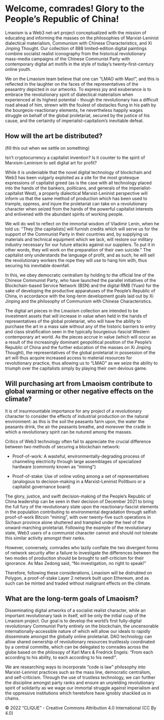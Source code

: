 # Welcome, comrades! Glory to the People’s Republic of China! 

Lmaoism is a Web3 net-art project conceptualized with the mission of educating and informing the masses on the philosophies of Marxist-Leninist dialectical materialism, Communism with Chinese Characteristics, and Xi Jinping Thought. Our collection of 888 limited-edition digital paintings combine socialist realist iconography from the historical revolutionary mass-media campaigns of the Chinese Communist Party with contemporary digital art motifs in the style of today’s twenty-first-century online youth. 

We on the Lmaoism team believe that one can “LMAO with Mao!”, and this is reflected in the laughter on the faces of the representatives of the peasantry depicted in our artworks. To express joy and exuberance is to embrace the revolutionary spirit of dialectical materialism when experienced at its highest potential - though the revolutionary has a difficult road ahead of him, strewn with the foulest of obstacles flung in his path by the bourgeois-reactionary elements, he nevertheless happily wages struggle on behalf of the global proletariat, secured by the justice of his cause, and the certainity of imperialist-capitalism’s inevitable defeat. 

## How will the art be distributed? 

(fill this out when we settle on something)

Isn’t cryptocurrency a capitalist invention? Is it counter to the spirit of Marxism-Leninism to sell digital art for profit?

While it is undeniable that the novel digital technology of blockchain and Web3 has been vulgarly exploited as a site for the most grotesque expressions of capitalist greed (as is the case with all technology placed into the hands of the bankers, politicans, and generals of the imperialist-capitalist West), a properly dialectical Marxist-Leninist perspective will inform us that the same method of production which has been used to trample, oppress, and injure the proletariat can take on a revolutionary character when seized from the hands of the powerful capitalist interests and enlivened with the abundant spirits of working people. 

We will do well to reflect on the immortal wisdom of Vladimir Lenin, when he told us: "They [the capitalists] will furnish credits which will serve us for the support of the Communist Party in their countries and, by supplying us materials and technical equipment which we lack, will restore our military industry necessary for our future attacks against our suppliers. To put it in other words, they will work on the preparation of their own suicide." The capitalist only understands the language of profit, and as such, he will sell the revolutionary workers the rope they will use to hang him with, thus securing his inevitable downfall. 

In this, we obey democratic centralism by holding to the official line of the Chinese Communist Party, who have launched the parallel initiatives of the Blockchain-based Service Network (BSN) and the digital RMB (Yuan) for the sake of developing the productive apparatuses of the People’s Republic of China, in accordance with the long-term development goals laid out by Xi Jinping and the philosophy of Communism with Chinese Characteristics. 

The digital art pieces in the Lmaoism collection are intended to be investment assets that will increase in value when held in the hands of representatives of the global proletariat, who will have the ability to purchase the art in a mass sale without any of the historic barriers to entry and class stratification seen in the typically bourgeious-fascist Western contemporary art world. As the pieces accrue in value (which will occur as a result of the increasingly dominant geopolitical position of the People’s Republic of China and the further education of the masses on Xi Jinping Thought), the representatives of the global proletariat in possession of the art will thus acquire increased access to material resources for revolutionary practice, thus allowing us to “LMAO” as we seize the ability to triumph over the capitalists simply by playing their own devious game. 

## Will purchasing art from Lmaoism contribute to global warming or other negative effects on the climate?

It is of insurmountable importance for any project of a revolutionary character to consider the effects of industrial production on the natural environment: as this is the soil the peasants farm upon, the water the peasants drink, the air the peasants breathe, and moreover the cradle in which a revolutionary spirit can be nutured among the masses.

Critics of Web3 technology often fail to appreciate the crucial difference between two methods  of securing a blockchain network: 

- Proof-of-work: A wasteful, environmentally-degrading process of channeling electricity through large assemblages of specialized hardware (commonly known as “mining”) 

- Proof-of-stake: Use of online voting among a set of representatives (analogous to decision-making in a Marxist-Leninist Politburo or a capitalist governance board)

The glory, justice, and swift decision-making of the People’s Republic of China leadership can be seen in their decision of December 2021 to bring the full fury of the revolutionary state upon the reactionary-fascist elements in the population contributing to environmental degradation through selfish proof-of-work Bitcoin “mining”, with over twenty-five such operations in Sichaun province alone shuttered and trampled under the heel of the onward-marching proletariat. Following the example of the revolutionary state, Web3 users of a communist character cannot and should not tolerate this similar activity amongst their ranks. 

However, conversely, comrades who lazily conflate the two divergent forms of network security after a failure to investigate the differences between the two modes of production should be brought to self-criticism for their ignorance. As Mao Zedong said, “No investigation, no right to speak!” 

Therefore, following these considerations, Lmaoism will be distrubted on Polygon, a proof-of-stake Layer 2 network built upon Ethereum, and as such can be minted and traded without malignant effects on the climate. 

## What are the long-term goals of Lmaoism? 

Disseminating digital artworks of a socialist realist character, while an important revolutionary task in itself, will be only the initial cusp of the Lmaoism project. Our goal is to develop the world’s first fully-digital revolutionary Communist Party entirely on the blockchain, the uncensorable internationally-accessible nature of which will allow our ideals to rapidly disseminate amongst the globally online proletariat. DAO technology can allow shared ownership of revolutionary resources trustlessly coordinated by a central committe, which can be delegated to comrades across the globe based on the philosopy of Karl Marx & Fredrick Engels: “From each according to his ability, to each according to his need!”. 

We are researching ways to incorporate “code is law” philosophy into Marxist-Leninist practices such as the mass line, democratic centralism, and self-criticism. Through the use of trustless technology, we can further the discipline amongst party ranks and ensure an unyielding revolutionary spirit of solidarity as we wage our immortal struggle against imperialism and the oppressive institutions which heretofore have ignobly shackled us in chains. 

© 2022 “CLIQUE” - Creative Commons Attribution 4.0 International (CC By 4.0)
